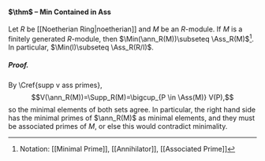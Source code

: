 #### $\thm$ – Min Contained in Ass
Let $R$ be [[Noetherian Ring|noetherian]] and $M$ be an $R$-module. If $M$ is a finitely generated $R$-module, then $\Min(\ann_R(M))\subseteq \Ass_R(M)$[^1]. In particular, $\Min(I)\subseteq \Ass_R(R/I)$.

##### *Proof.*
By \Cref{supp v ass primes},$$V(\ann_R(M))=\Supp_R(M)=\bigcup_{P \in \Ass(M)} V(P),$$
so the minimal elements of both sets agree. In particular, the right hand side has the minimal primes of $\ann_R(M)$ as minimal elements, and they must be associated primes of $M$, or else this would contradict minimality.

[^1]: Notation: [[Minimal Prime]], [[Annihilator]], [[Associated Prime]]